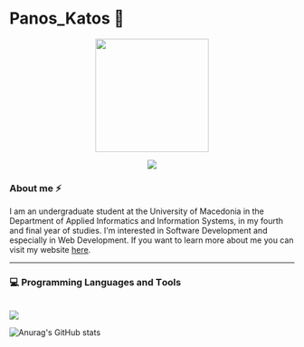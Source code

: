 # Panos_Katos :wave:

<p align="center">
<img width='200' height="200" src="https://github.com/Panos-Stergioulas-Mpolis/Panos-Stergioulas-Mpolis/assets/120753668/60aaef8e-5c67-4da6-b72c-0d2314135163"/>
</p>
<p align="center">
  <a href="https://www.linkedin.com/in/panagiotis-stergioulas-bolis-40a834223/">
    <img src="https://img.shields.io/badge/LinkedIn-0077B5?style=for-the-badge&logo=linkedin&logoColor=white"/>
  </a>
</p>

### About me ⚡

I am an undergraduate student at the University of Macedonia in the Department of Applied Informatics and Information Systems, in my fourth and final year of studies. I'm interested in Software Development and especially in Web Development. If you want to learn more about me you can visit my website <a href="https://panagiotis-stergioulas-bolis.netlify.app/" targe="_blank">here</a>.

<hr/>

### :computer: Programming Languages and Τools
<br/>

  <a href="https://skillicons.dev">
    <img src="https://skillicons.dev/icons?i=html,css,js,react,tailwind,java,python,c,androidstudio" />
  </a>


![Anurag's GitHub stats](https://github-readme-stats.vercel.app/api?Panos-Stergioulas-Mpolis=anuraghazra&show_icons=true&theme=radical)
  

<!--

